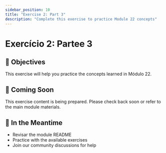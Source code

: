 ```yaml
---
sidebar_position: 10
title: "Exercise 2: Part 3"
description: "Complete this exercise to practice Module 22 concepts"
---
```


# Exercício 2: Partee 3

## 🎯 Objectives

This exercise will help you practice the concepts learned in Módulo 22.

## 📝 Coming Soon

This exercise content is being prepared. Please check back soon or refer to the main module materials.

## 🚀 In the Meantime

- Revisar the module README
- Practice with the available exercises
- Join our community discussions for help
